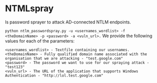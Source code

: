 # NTMLspray
Is password sprayer to attack AD-connected NTLM endpoints.

`
python ntlm_passwordspray.py -u <usernames_wordlist> -f <theDomainName> -p <password> -a <vuln_url>.
`
We provide the following values for each of the parameters:

    <usernames_wordlist> - Textfile containing our usernames.
    <theDomainName> - Fully qualified domain name associated with the organisation that we are attacking - "test.google.com"
    <password> - The password we want to use for our spraying attack - "test123"
    <vuln_url> - The URL of the application that supports Windows Authentication - "http://lol.test.google.com"
